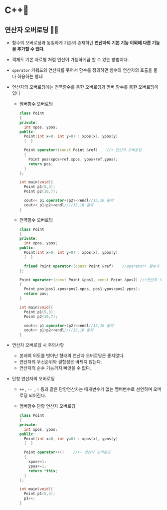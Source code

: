 # C++📜

## 연산자 오버로딩 🧗‍♀️

- 함수의 오버로딩과 동일하게 기존의 존재하던 **연산자의 기본 기능 이외에 다른 기능을 추가할 수 있다.**

- 객체도 기본 자료형 처럼 연산이 가능하게끔 할 수 있는 방법이다.

- `operator` 키워드와 연산자를 묶어서 함수를 정의하면 함수와 연산자의 호출을 둘 다 허용하는 형태

- 연산자의 오버로딩에는 전역함수를 통한 오버로딩과 멤버 함수를 통한 오버로딩이 있다

  - 멤버함수 오버로딩

    ```cpp
    class Point
    {
    private:
      int xpos, ypos;
    public:
      Point(int x=0, int y=0) : xpos(x), ypos(y)
      {  }

      Point operator+(const Point &ref)    //+ 얀산자 오버로딩
      {
        Point pos(xpos+ref.xpos, ypos+ref.ypos);
        return pos;
      }
    };

    int main(void){
      Point p1(5,3);
      Point p2(10,7);

      cout<< p1.operator+(p2)<<endl//15,10 출력
      cout<< p1+p2<<endl////15,10 출력
    }
    ```

  - 전역함수 오버로딩

    ```cpp
    class Point
    {
    private:
      int xpos, ypos;
    public:
      Point(int x=0, int y=0) : xpos(x), ypos(y)
      {  }

      friend Point operator+(const Point &ref)    //operator+ 함수가 xpos,ypos를 사용할 수 있게끔 friend 선언
    };

    Point operator+(const Point &pos1, const Point &pos2) //+연산자 오버로딩
    {
      Point pos(pos1.xpos+pos2.xpos, pos1.ypos+pos2.ypos);
      return pos;
    }

    int main(void){
      Point p1(5,3);
      Point p2(10,7);

      cout<< p1.operator+(p2)<<endl//15,10 출력
      cout<< p1+p2<<endl////15,10 출력
    }
    ```

- 연산자 오버로딩 시 주의사항

  - 본래의 의도를 벗어난 형태의 연산자 오버로딩은 좋지않다.
  - 연산자의 우선순위와 결합성은 바뀌지 않는다.
  - 연산자의 순수 기능까지 빼앗을 수 없다.

- 단항 연산자의 오버로딩

  - `++` , `-- `, `!` 등과 같은 단항연산자는 매개변수가 없는 멤버변수로 선언하며 오버로딩 되어진다.
  - 멤버함수 단항 연산자 오버로딩

    ```cpp
    class Point
    {
    private:
      int xpos, ypos;
    public:
      Point(int x=0, int y=0) : xpos(x), ypos(y)
      {  }

      Point operator++()    //++ 얀산자 오버로딩
      {
        xpos+=1;
        ypos+=1;
        return *this;
      }
    };

    int main(void){
      Point p1(5,3);
      p1++;
    }
    ```
